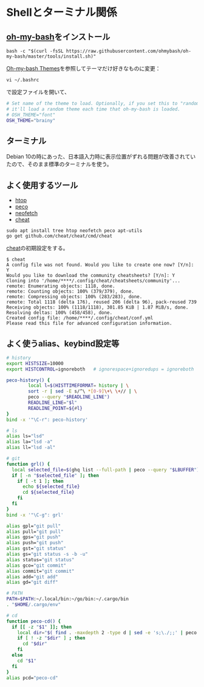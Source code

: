 # Shellとターミナル関係

## [oh-my-bash](https://github.com/ohmybash/oh-my-bash)をインストール

```shell
bash -c "$(curl -fsSL https://raw.githubusercontent.com/ohmybash/oh-my-bash/master/tools/install.sh)"
```

[Oh-my-bash Themes](https://github.com/ohmybash/oh-my-bash/wiki/Themes)を参照してテーマだけ好きなものに変更：

```shell
vi ~/.bashrc
```

で設定ファイルを開いて、

```bash
# Set name of the theme to load. Optionally, if you set this to "random"
# it'll load a random theme each time that oh-my-bash is loaded.
# OSH_THEME="font"
OSH_THEME="brainy"
```

## ターミナル

Debian 10の時にあった、日本語入力時に表示位置がずれる問題が改善されていたので、そのまま標準のターミナルを使う。

## よく使用するツール

- [htop](https://github.com/htop-dev/htop)
- [peco](https://github.com/peco/peco)
- [neofetch](https://github.com/dylanaraps/neofetch)
- [cheat](https://github.com/cheat/cheat)

```shell
sudo apt install tree htop neofetch peco apt-utils
go get github.com/cheat/cheat/cmd/cheat
```

[cheat](https://github.com/cheat/cheat)の初期設定をする。

```shell
$ cheat
A config file was not found. Would you like to create one now? [Y/n]: Y
Would you like to download the community cheatsheets? [Y/n]: Y
Cloning into '/home/****/.config/cheat/cheatsheets/community'...
remote: Enumerating objects: 1118, done.
remote: Counting objects: 100% (379/379), done.
remote: Compressing objects: 100% (283/283), done.
remote: Total 1118 (delta 176), reused 206 (delta 96), pack-reused 739
Receiving objects: 100% (1118/1118), 301.85 KiB | 1.87 MiB/s, done.
Resolving deltas: 100% (458/458), done.
Created config file: /home/****/.config/cheat/conf.yml
Please read this file for advanced configuration information.
```

## よく使うalias、keybind設定等

```bash
# history
export HISTSIZE=10000
export HISTCONTROL=ignoreboth   # ignorespace+ignoredups = ignoreboth

peco-history() {
        local l=$(HISTTIMEFORMAT= history | \
        sort -r | sed -E s/^\ *[0-9]\+\ \+// | \
        peco --query "$READLINE_LINE")
        READLINE_LINE="$l"
        READLINE_POINT=${#l}
}
bind -x '"\C-r": peco-history'

# ls
alias ls="lsd"
alias la="lsd -a"
alias ll="lsd -al"

# git
function grl() {
  local selected_file=$(ghq list --full-path | peco --query "$LBUFFER")
  if [ -n "$selected_file" ]; then
    if [ -t 1 ]; then
      echo ${selected_file}
      cd ${selected_file}
    fi
  fi
}
bind -x '"\C-g": grl'

alias gpl="git pull"
alias pull="git pull"
alias gps="git push"
alias push="git push"
alias gst="git status"
alias gs="git status -s -b -u"
alias status="git status"
alias gco="git commit"
alias commit="git commit"
alias add="git add"
alias gd="git diff"

# PATH
PATH=$PATH:~/.local/bin:~/go/bin:~/.cargo/bin
. "$HOME/.cargo/env"

# cd
function peco-cd() {
  if [[ -z "$1" ]]; then
    local dir="$( find . -maxdepth 2 -type d | sed -e 's;\./;;' | peco )"
    if [ ! -z "$dir" ] ; then
      cd "$dir"
    fi
  else
    cd "$1"
  fi
}
alias pcd="peco-cd"
```
